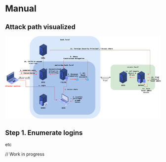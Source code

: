 # Manual

## Attack path visualized

![](<../../../../.gitbook/assets/image (24).png>)

## Step 1. Enumerate logins

etc



// Work in progress
